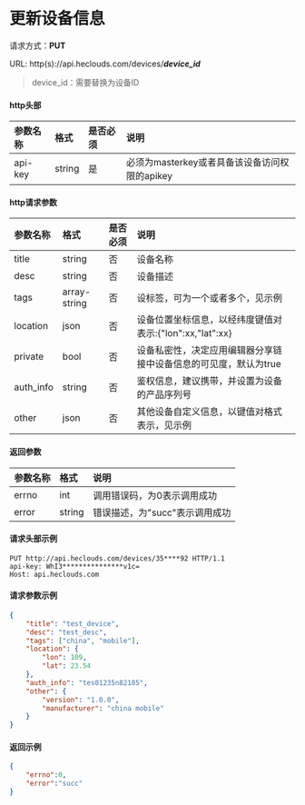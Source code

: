 # 更新设备信息
请求方式：**PUT**

URL: http(s)://api.heclouds.com/devices/**_device_id_**
> device_id：需要替换为设备ID

#### http头部
参数名称 | 格式 | 是否必须 | 说明
:- | :- | :- | :- 
api-key | string | 是 | 必须为masterkey或者具备该设备访问权限的apikey

#### http请求参数
参数名称 | 格式 | 是否必须 | 说明
:- | :- | :- | :- 
title | string | 否 | 设备名称
desc | string | 否 | 设备描述
tags | array-string | 否 | 设标签，可为一个或者多个，见示例
location | json | 否 | 设备位置坐标信息，以经纬度键值对表示:{"lon":xx,"lat":xx}
private | bool | 否 | 设备私密性，决定应用编辑器分享链接中设备信息的可见度，默认为true
auth_info | string | 否 | 鉴权信息，建议携带，并设置为设备的产品序列号
other | json | 否 | 其他设备自定义信息，以键值对格式表示，见示例

#### 返回参数
参数名称 | 格式 | 说明
:- | :- | :- 
errno | int | 调用错误码，为0表示调用成功
error | string | 错误描述，为"succ"表示调用成功


#### 请求头部示例
```text
PUT http://api.heclouds.com/devices/35****92 HTTP/1.1
api-key: WhI3***************v1c=
Host: api.heclouds.com
```
#### 请求参数示例
```json
{
	"title": "test_device",
	"desc": "test_desc",
	"tags": ["china", "mobile"],
	"location": {
		"lon": 109,
		"lat": 23.54
	},
	"auth_info": "tes01235n82105",
	"other": {
		"version": "1.0.0",
		"manufacturer": "china mobile"
	}
}
```

#### 返回示例
```json
{
    "errno":0,
    "error":"succ"
}
```
